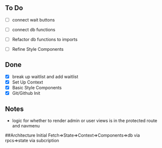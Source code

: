 ## To Do
- [ ] connect wait buttons
- [ ] connect db functions
- [ ] Refactor db functions to imports
- [ ] Refine Style Components


## Done
- [x] break up waitlist and add waitlist
- [x] Set Up Context
- [x] Basic Style Components
- [x] Git/Github Init
## Notes
- logic for whether to render admin or user views is in the protected route and navmenu

##Architecture
Initial Fetch=>State=>Context=>Components=>db via rpcs=>state via subcription